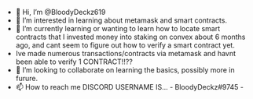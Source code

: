 - 👋 Hi, I’m @BloodyDeckz619
- 👀 I’m interested in learning about metamask and smart contracts.
- 🌱 I’m currently learning or wanting to learn how to locate smart contracts that I invested money into staking on convex about 6 months ago, and cant seem to figure out how to verify a smart contract yet.
- Ive made numerous transactions/contracts via metamask and havnt been able to verify 1 CONTRACT!!??
- 💞️ I’m looking to collaborate on learning the basics, possibly more in furure.
- 📫 How to reach me 
DISCORD USERNAME IS... - BloodyDeckz#9745 -
<!---
BloodyDeckz619/BloodyDeckz619 is a ✨ special ✨ repository because its `README.md` (this file) appears on your GitHub profile.
You can click the Preview link to take a look at your changes.
--->
